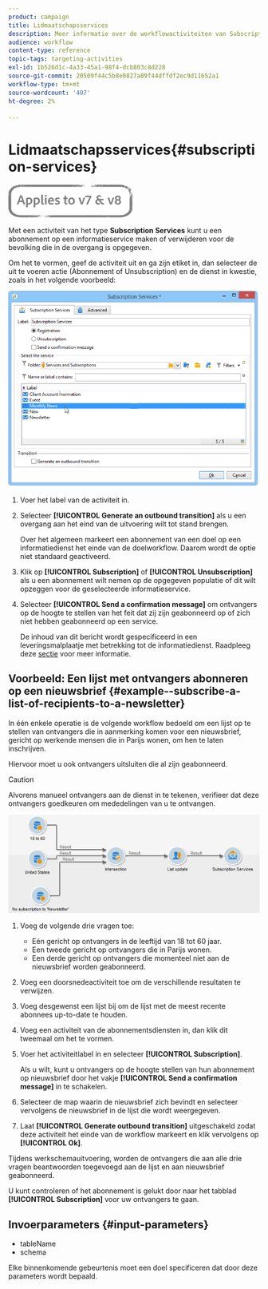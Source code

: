 ```yaml
---
product: campaign
title: Lidmaatschapsservices
description: Meer informatie over de workflowactiviteiten van Subscription Services
audience: workflow
content-type: reference
topic-tags: targeting-activities
exl-id: 1b526d1c-4a33-45a1-98f4-dcb803c8d228
source-git-commit: 20509f44c5b8e0827a09f44dffdf2ec9d11652a1
workflow-type: tm+mt
source-wordcount: '407'
ht-degree: 2%

---
```


# Lidmaatschapsservices{#subscription-services}

![](../../assets/common.svg)

Met een activiteit van het type **Subscription Services** kunt u een abonnement op een informatieservice maken of verwijderen voor de bevolking die in de overgang is opgegeven.

Om het te vormen, geef de activiteit uit en ga zijn etiket in, dan selecteer de uit te voeren actie (Abonnement of Unsubscription) en de dienst in kwestie, zoals in het volgende voorbeeld:

![](assets/edit_service_inscription.png)

1. Voer het label van de activiteit in.
1. Selecteer **[!UICONTROL Generate an outbound transition]** als u een overgang aan het eind van de uitvoering wilt tot stand brengen.

   Over het algemeen markeert een abonnement van een doel op een informatiedienst het einde van de doelworkflow. Daarom wordt de optie niet standaard geactiveerd.

1. Klik op **[!UICONTROL Subscription]** of **[!UICONTROL Unsubscription]** als u een abonnement wilt nemen op de opgegeven populatie of dit wilt opzeggen voor de geselecteerde informatieservice.
1. Selecteer **[!UICONTROL Send a confirmation message]** om ontvangers op de hoogte te stellen van het feit dat zij zijn geabonneerd op of zich niet hebben geabonneerd op een service.

   De inhoud van dit bericht wordt gespecificeerd in een leveringsmalplaatje met betrekking tot de informatiedienst. Raadpleeg deze [sectie](../../delivery/using/managing-subscriptions.md) voor meer informatie.

## Voorbeeld: Een lijst met ontvangers abonneren op een nieuwsbrief {#example--subscribe-a-list-of-recipients-to-a-newsletter}

In één enkele operatie is de volgende workflow bedoeld om een lijst op te stellen van ontvangers die in aanmerking komen voor een nieuwsbrief, gericht op werkende mensen die in Parijs wonen, om hen te laten inschrijven.

Hiervoor moet u ook ontvangers uitsluiten die al zijn geabonneerd.

>[!CAUTION]
>
>Alvorens manueel ontvangers aan de dienst in te tekenen, verifieer dat deze ontvangers goedkeuren om mededelingen van u te ontvangen.

![](assets/subscription_services_example.png)

1. Voeg de volgende drie vragen toe:

   * Eén gericht op ontvangers in de leeftijd van 18 tot 60 jaar.
   * Een tweede gericht op ontvangers die in Parijs wonen.
   * Een derde gericht op ontvangers die momenteel niet aan de nieuwsbrief worden geabonneerd.

1. Voeg een doorsnedeactiviteit toe om de verschillende resultaten te verwijzen.
1. Voeg desgewenst een lijst bij om de lijst met de meest recente abonnees up-to-date te houden.
1. Voeg een activiteit van de abonnementsdiensten in, dan klik dit tweemaal om het te vormen.
1. Voer het activiteitlabel in en selecteer **[!UICONTROL Subscription]**.

   Als u wilt, kunt u ontvangers op de hoogte stellen van hun abonnement op nieuwsbrief door het vakje **[!UICONTROL Send a confirmation message]** in te schakelen.

1. Selecteer de map waarin de nieuwsbrief zich bevindt en selecteer vervolgens de nieuwsbrief in de lijst die wordt weergegeven.
1. Laat **[!UICONTROL Generate outbound transition]** uitgeschakeld zodat deze activiteit het einde van de workflow markeert en klik vervolgens op **[!UICONTROL Ok]**.

Tijdens werkschemauitvoering, worden de ontvangers die aan alle drie vragen beantwoorden toegevoegd aan de lijst en aan nieuwsbrief geabonneerd.

U kunt controleren of het abonnement is gelukt door naar het tabblad **[!UICONTROL Subscription]** voor uw ontvangers te gaan.

## Invoerparameters {#input-parameters}

* tableName
* schema

Elke binnenkomende gebeurtenis moet een doel specificeren dat door deze parameters wordt bepaald.
